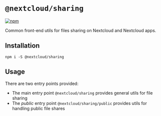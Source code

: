 <!--
  - SPDX-FileCopyrightText: 2021 Nextcloud GmbH and Nextcloud contributors
  - SPDX-License-Identifier: GPL-3.0-or-later
-->
# `@nextcloud/sharing`

[![npm](https://img.shields.io/npm/v/@nextcloud/sharing.svg)](https://www.npmjs.com/package/@nextcloud/sharing)

Common front-end utils for files sharing on Nextcloud and Nextcloud apps.

## Installation

```
npm i -S @nextcloud/sharing
```

## Usage

There are two entry points provided:

-   The main entry point `@nextcloud/sharing` provides general utils for file sharing
-   The _public_ entry point `@nextcloud/sharing/public` provides utils for handling public file shares
